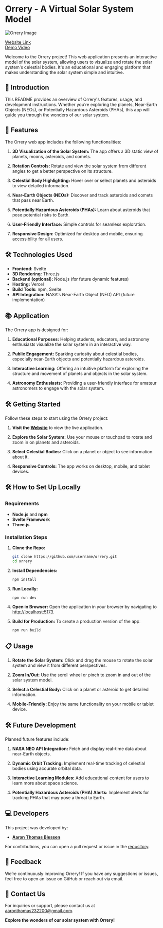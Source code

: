 # **Orrery - A Virtual Solar System Model**

![Orrery Image](https://drive.google.com/uc?id=1AaUX_aB_QV9QRvU1AmK5MdY_JN6qU-ST)

[Website Link](https://orrery-webapp.example.com/)  
[Demo Video](https://youtu.be/orrery-demo-video)

Welcome to the Orrery project! This web application presents an interactive model of the solar system, allowing users to visualize and rotate the solar system's celestial bodies. It's an educational and engaging platform that makes understanding the solar system simple and intuitive.

## **🌟 Introduction**

This README provides an overview of Orrery's features, usage, and development instructions. Whether you’re exploring the planets, Near-Earth Objects (NEOs), or Potentially Hazardous Asteroids (PHAs), this app will guide you through the wonders of our solar system.

## **🚀 Features**

The Orrery web app includes the following functionalities:

1. **3D Visualization of the Solar System:** The app offers a 3D static view of planets, moons, asteroids, and comets.
   
2. **Rotation Controls:** Rotate and view the solar system from different angles to get a better perspective on its structure.
   
3. **Celestial Body Highlighting:** Hover over or select planets and asteroids to view detailed information.

4. **Near-Earth Objects (NEOs):** Discover and track asteroids and comets that pass near Earth.
   
5. **Potentially Hazardous Asteroids (PHAs):** Learn about asteroids that pose potential risks to Earth.
   
6. **User-Friendly Interface:** Simple controls for seamless exploration.

7. **Responsive Design:** Optimized for desktop and mobile, ensuring accessibility for all users.

## **🛠️ Technologies Used**

- **Frontend:** Svelte
- **3D Rendering:** Three.js
- **Backend (optional):** Node.js (for future dynamic features)
- **Hosting:** Vercel
- **Build Tools:** npm, Svelte
- **API Integration:** NASA's Near-Earth Object (NEO) API (future implementation)

## **📚 Application**

The Orrery app is designed for:

1. **Educational Purposes:** Helping students, educators, and astronomy enthusiasts visualize the solar system in an interactive way.
   
2. **Public Engagement:** Sparking curiosity about celestial bodies, especially near-Earth objects and potentially hazardous asteroids.
   
3. **Interactive Learning:** Offering an intuitive platform for exploring the structure and movement of planets and objects in the solar system.

4. **Astronomy Enthusiasts:** Providing a user-friendly interface for amateur astronomers to engage with the solar system.

## **🛠️ Getting Started**

Follow these steps to start using the Orrery project:

1. **Visit the [Website](https://orrery-webapp.example.com/)** to view the live application.
   
2. **Explore the Solar System:** Use your mouse or touchpad to rotate and zoom in on planets and asteroids.

3. **Select Celestial Bodies:** Click on a planet or object to see information about it.

4. **Responsive Controls:** The app works on desktop, mobile, and tablet devices.

## **🛠️ How to Set Up Locally**

### **Requirements**

- **Node.js** and **npm**
- **Svelte Framework**
- **Three.js**

### **Installation Steps**

1. **Clone the Repo:**
   ```bash
   git clone https://github.com/username/orrery.git
   cd orrery
   ```

2. **Install Dependencies:**
   ```bash
   npm install
   ```

3. **Run Locally:**
   ```bash
   npm run dev
   ```

4. **Open in Browser:**
   Open the application in your browser by navigating to [http://localhost:5173](http://localhost:5173).

5. **Build for Production:**
   To create a production version of the app:
   ```bash
   npm run build
   ```

## **📋 Usage**

1. **Rotate the Solar System:** Click and drag the mouse to rotate the solar system and view it from different perspectives.
   
2. **Zoom In/Out:** Use the scroll wheel or pinch to zoom in and out of the solar system model.

3. **Select a Celestial Body:** Click on a planet or asteroid to get detailed information.

4. **Mobile-Friendly:** Enjoy the same functionality on your mobile or tablet device.

## **🛠️ Future Development**

Planned future features include:

1. **NASA NEO API Integration:** Fetch and display real-time data about near-Earth objects.

2. **Dynamic Orbit Tracking:** Implement real-time tracking of celestial bodies using accurate orbital data.

3. **Interactive Learning Modules:** Add educational content for users to learn more about space science.

4. **Potentially Hazardous Asteroids (PHA) Alerts:** Implement alerts for tracking PHAs that may pose a threat to Earth.

## **💻 Developers**

This project was developed by:

- **[Aaron Thomas Blessen](https://www.linkedin.com/in/aaron-thomas-blessen-390200214/)**
  
For contributions, you can open a pull request or issue in the [repository](https://github.com/username/orrery).

## **💬 Feedback**

We’re continuously improving Orrery! If you have any suggestions or issues, feel free to open an issue on GitHub or reach out via email.

## **📧 Contact Us**

For inquiries or support, please contact us at [aaronthomas232200@gmail.com](mailto:aaronthomas232200@gmail.com).

**Explore the wonders of our solar system with Orrery!**
